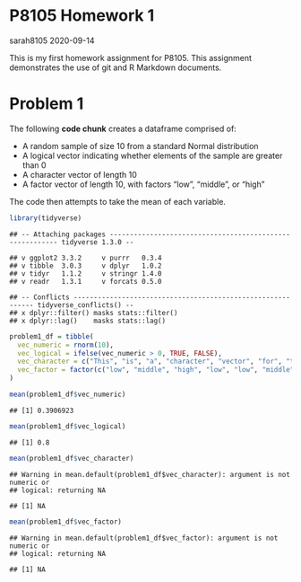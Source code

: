 P8105 Homework 1
================
sarah8105
2020-09-14

This is my first homework assignment for P8105. This assignment
demonstrates the use of git and R Markdown documents.

# Problem 1

The following **code chunk** creates a dataframe comprised of:

  - A random sample of size 10 from a standard Normal distribution
  - A logical vector indicating whether elements of the sample are
    greater than 0
  - A character vector of length 10
  - A factor vector of length 10, with factors “low”, “middle”, or
    “high”

The code then attempts to take the mean of each variable.

``` r
library(tidyverse)
```

    ## -- Attaching packages --------------------------------------------------------- tidyverse 1.3.0 --

    ## v ggplot2 3.3.2     v purrr   0.3.4
    ## v tibble  3.0.3     v dplyr   1.0.2
    ## v tidyr   1.1.2     v stringr 1.4.0
    ## v readr   1.3.1     v forcats 0.5.0

    ## -- Conflicts ------------------------------------------------------------ tidyverse_conflicts() --
    ## x dplyr::filter() masks stats::filter()
    ## x dplyr::lag()    masks stats::lag()

``` r
problem1_df = tibble(
  vec_numeric = rnorm(10),
  vec_logical = ifelse(vec_numeric > 0, TRUE, FALSE),
  vec_character = c("This", "is", "a", "character", "vector", "for", "the", "first", "homework", "problem"),
  vec_factor = factor(c("low", "middle", "high", "low", "low", "middle", "high", "low", "middle", "middle"))
)

mean(problem1_df$vec_numeric)
```

    ## [1] 0.3906923

``` r
mean(problem1_df$vec_logical)
```

    ## [1] 0.8

``` r
mean(problem1_df$vec_character)
```

    ## Warning in mean.default(problem1_df$vec_character): argument is not numeric or
    ## logical: returning NA

    ## [1] NA

``` r
mean(problem1_df$vec_factor)
```

    ## Warning in mean.default(problem1_df$vec_factor): argument is not numeric or
    ## logical: returning NA

    ## [1] NA
